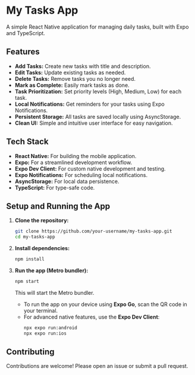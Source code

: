 # My Tasks App

A simple React Native application for managing daily tasks, built with Expo and TypeScript.

## Features

- **Add Tasks:** Create new tasks with title and description.
- **Edit Tasks:** Update existing tasks as needed.
- **Delete Tasks:** Remove tasks you no longer need.
- **Mark as Complete:** Easily mark tasks as done.
- **Task Prioritization:** Set priority levels (High, Medium, Low) for each task.
- **Local Notifications:** Get reminders for your tasks using Expo Notifications.
- **Persistent Storage:** All tasks are saved locally using AsyncStorage.
- **Clean UI:** Simple and intuitive user interface for easy navigation.

## Tech Stack

- **React Native:** For building the mobile application.
- **Expo:** For a streamlined development workflow.
- **Expo Dev Client:** For custom native development and testing.
- **Expo Notifications:** For scheduling local notifications.
- **AsyncStorage:** For local data persistence.
- **TypeScript:** For type-safe code.

## Setup and Running the App

1. **Clone the repository:**
   ```bash
   git clone https://github.com/your-username/my-tasks-app.git
   cd my-tasks-app
   ```

2. **Install dependencies:**
   ```bash
   npm install
   ```

3. **Run the app (Metro bundler):**
   ```bash
   npm start
   ```
   This will start the Metro bundler.

   - To run the app on your device using **Expo Go**, scan the QR code in your terminal.
   - For advanced native features, use the **Expo Dev Client**:
     ```bash
     npx expo run:android
     npx expo run:ios
     ```

## Contributing

Contributions are welcome! Please open an issue or submit a pull request.

##